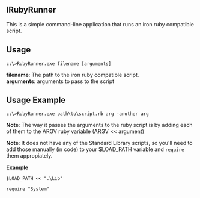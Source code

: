 IRubyRunner
----------
This is a simple command-line application that runs an iron ruby compatible script.

Usage
-----
`c:\>RubyRunner.exe filename [arguments]`

**filename**: The path to the iron ruby compatible script.  
**arguments**: arguments to pass to the script

Usage Example
-------------
`c:\>RubyRunner.exe path\to\script.rb arg -another arg`

**Note**: The way it passes the arguments to the ruby script is by adding each of them to the ARGV ruby variable (ARGV << argument)

**Note**: It does not have any of the Standard Library scripts, so you'll need to add those manually (in code) to your $LOAD_PATH variable and `require` them appropiately.

**Example**

````
$LOAD_PATH << ".\Lib"

require "System"
````
